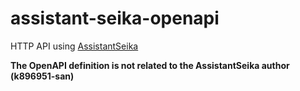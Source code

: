 # assistant-seika-openapi

HTTP API using [AssistantSeika](https://hgotoh.jp/wiki/doku.php/documents/voiceroid/assistantseika/assistantseika-000)

**The OpenAPI definition is not related to the AssistantSeika author (k896951-san)**